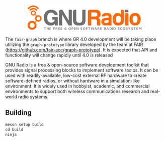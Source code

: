 <p align="center">
<img src="https://github.com/gnuradio/gnuradio/blob/main/docs/gnuradio.png" width="75%" />
</p>

The `fair-graph` branch is where GR 4.0 development will be taking place utilizing
the `graph-prototype` library developed by the team at FAIR (https://github.com/fair-acc/graph-prototype).
It is expected that API and functionality will change rapidly until 4.0 is released

GNU Radio is a free & open-source software development toolkit that 
provides signal processing blocks to implement software radios. It can 
be used with readily-available, low-cost external RF hardware to create 
software-defined radios, or without hardware in a simulation-like 
environment. It is widely used in hobbyist, academic, and commercial 
environments to support both wireless communications research and real-world 
radio systems.

## Building

```
meson setup build
cd build
ninja
```

